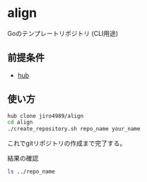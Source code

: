 # align

Goのテンプレートリポジトリ (CLI用途)

## 前提条件

- [hub](https://github.com/github/hub)

## 使い方

```bash
hub clone jiro4989/align
cd align
./create_repository.sh repo_name your_name
```

これでgitリポジトリの作成まで完了する。

結果の確認

```bash
ls ../repo_name
```
